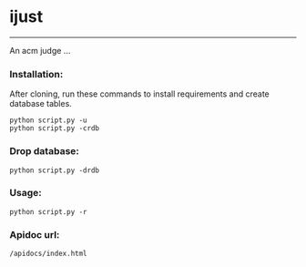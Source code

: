 # ijust
---------------------

An acm judge ...


### Installation:
After cloning, run these commands to install requirements and create database tables.

	python script.py -u
	python script.py -crdb

### Drop database:

	python script.py -drdb

### Usage:

    python script.py -r

### Apidoc url:

	/apidocs/index.html

